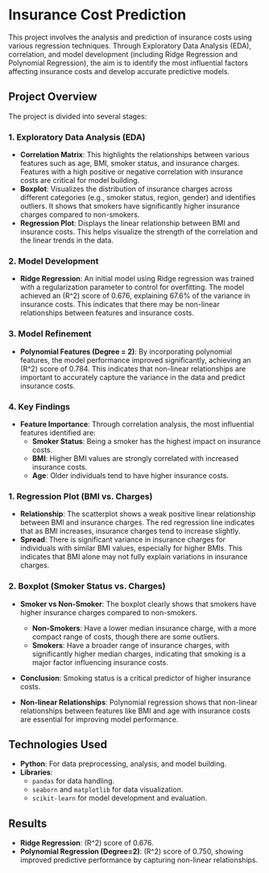 # Insurance Cost Prediction

This project involves the analysis and prediction of insurance costs using various regression techniques. Through Exploratory Data Analysis (EDA), correlation, and model development (including Ridge Regression and Polynomial Regression), the aim is to identify the most influential factors affecting insurance costs and develop accurate predictive models.

## Project Overview

The project is divided into several stages:

### 1. Exploratory Data Analysis (EDA)
- **Correlation Matrix**: This highlights the relationships between various features such as age, BMI, smoker status, and insurance charges. Features with a high positive or negative correlation with insurance costs are critical for model building.
- **Boxplot**: Visualizes the distribution of insurance charges across different categories (e.g., smoker status, region, gender) and identifies outliers. It shows that smokers have significantly higher insurance charges compared to non-smokers.
- **Regression Plot**: Displays the linear relationship between BMI and insurance costs. This helps visualize the strength of the correlation and the linear trends in the data.

### 2. Model Development
- **Ridge Regression**: An initial model using Ridge regression was trained with a regularization parameter to control for overfitting. The model achieved an \(R^2\) score of 0.676, explaining 67.6% of the variance in insurance costs. This indicates that there may be non-linear relationships between features and insurance costs.
  
### 3. Model Refinement
- **Polynomial Features (Degree = 2)**: By incorporating polynomial features, the model performance improved significantly, achieving an \(R^2\) score of 0.784. This indicates that non-linear relationships are important to accurately capture the variance in the data and predict insurance costs.

### 4. Key Findings
- **Feature Importance**: Through correlation analysis, the most influential features identified are:
  - **Smoker Status**: Being a smoker has the highest impact on insurance costs.
  - **BMI**: Higher BMI values are strongly correlated with increased insurance costs.
  - **Age**: Older individuals tend to have higher insurance costs.
 
### 1. Regression Plot (BMI vs. Charges)

- **Relationship**: The scatterplot shows a weak positive linear relationship between BMI and insurance charges. The red regression line indicates that as BMI increases, insurance charges tend to increase slightly.
- **Spread**: There is significant variance in insurance charges for individuals with similar BMI values, especially for higher BMIs. This indicates that BMI alone may not fully explain variations in insurance charges.

### 2. Boxplot (Smoker Status vs. Charges)

- **Smoker vs Non-Smoker**: The boxplot clearly shows that smokers have higher insurance charges compared to non-smokers.
  - **Non-Smokers**: Have a lower median insurance charge, with a more compact range of costs, though there are some outliers.
  - **Smokers**: Have a broader range of insurance charges, with significantly higher median charges, indicating that smoking is a major factor influencing insurance costs.
  
- **Conclusion**: Smoking status is a critical predictor of higher insurance costs.

  
- **Non-linear Relationships**: Polynomial regression shows that non-linear relationships between features like BMI and age with insurance costs are essential for improving model performance.

## Technologies Used
- **Python**: For data preprocessing, analysis, and model building.
- **Libraries**:
  - `pandas` for data handling.
  - `seaborn` and `matplotlib` for data visualization.
  - `scikit-learn` for model development and evaluation.

## Results
- **Ridge Regression**: \(R^2\) score of 0.676.
- **Polynomial Regression (Degree=2)**: \(R^2\) score of 0.750, showing improved predictive performance by capturing non-linear relationships.

